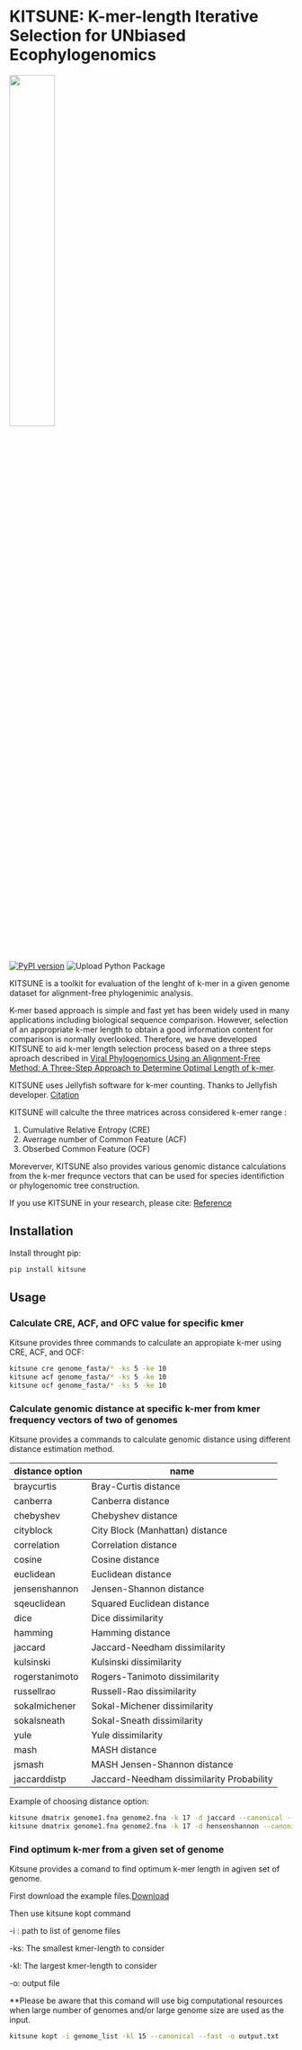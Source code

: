 # KITSUNE: K-mer-length Iterative Selection for UNbiased Ecophylogenomics

<img src="https://github.com/natapol/kitsune/blob/master/logoKITSUNE.png" width="40%">

[![PyPI version](https://badge.fury.io/py/kitsune.svg)](https://badge.fury.io/py/kitsune)
![Upload Python Package](https://github.com/natapol/kitsune/workflows/Upload%20Python%20Package/badge.svg)

KITSUNE is a toolkit for evaluation of the lenght of k-mer in a given genome dataset for alignment-free phylogenimic analysis.

K-mer based approach is simple and fast yet has been widely used in many applications including biological sequence comparison. However, selection of an appropriate k-mer length to obtain a good information content for comparison is normally overlooked. Therefore, we have developed KITSUNE to aid k-mer length selection process based on a three steps aproach described in [Viral Phylogenomics Using an Alignment-Free Method: A Three-Step Approach to Determine Optimal Length of k-mer](https://www.nature.com/articles/srep40712).

KITSUNE uses Jellyfish software for k-mer counting. Thanks to Jellyfish developer. [Citation](https://academic.oup.com/bioinformatics/article/27/6/764/234905)

KITSUNE will calculte the three matrices across considered k-emer range :

1. Cumulative Relative Entropy (CRE)
1. Averrage number of Common Feature (ACF)
1. Obserbed Common Feature (OCF)

Moreverver, KITSUNE also provides various genomic distance calculations from the k-mer frequnce vectors that can be used for species identifiction or phylogenomic tree construction.  

If you use KITSUNE in your research, please cite:
[Reference](https://github.com/natapol/kitsune)

## Installation

Install throught pip:

```bash
pip install kitsune
```

## Usage

### Calculate CRE, ACF, and OFC value for specific kmer

Kitsune provides three commands to calculate an appropiate k-mer using CRE, ACF, and OCF:

```bash
kitsune cre genome_fasta/* -ks 5 -ke 10
kitsune acf genome_fasta/* -ks 5 -ke 10
kitsune ocf genome_fasta/* -ks 5 -ke 10
```

### Calculate genomic distance at specific k-mer from kmer frequency vectors of two of genomes

Kitsune provides a commands to calculate genomic distance using different distance estimation method.

distance option  | name
-------------    | ----
braycurtis       | Bray-Curtis distance
canberra         | Canberra distance
chebyshev        | Chebyshev distance
cityblock        | City Block (Manhattan) distance
correlation      | Correlation distance
cosine           | Cosine distance
euclidean        | Euclidean distance
jensenshannon    | Jensen-Shannon distance
sqeuclidean      | Squared Euclidean distance
dice             | Dice dissimilarity
hamming          | Hamming distance
jaccard          | Jaccard-Needham dissimilarity
kulsinski        | Kulsinski dissimilarity
rogerstanimoto   | Rogers-Tanimoto dissimilarity
russellrao       | Russell-Rao dissimilarity
sokalmichener    | Sokal-Michener dissimilarity
sokalsneath      | Sokal-Sneath dissimilarity
yule             | Yule dissimilarity
mash             | MASH distance
jsmash           | MASH Jensen-Shannon distance
jaccarddistp     | Jaccard-Needham dissimilarity Probability

Example of choosing distance option:

```bash
kitsune dmatrix genome1.fna genome2.fna -k 17 -d jaccard --canonical --fast -o output.txt
kitsune dmatrix genome1.fna genome2.fna -k 17 -d hensenshannon --canonical --fast -o output.txt
```

### Find optimum k-mer from a given set of genome

Kitsune provides a comand to find optimum k-mer length in agiven set of genome. 

First download the example files.[Download]("https://github.com/natapol/kitsune/blob/master/examaple_viral_genomes.zip")

Then use kitsune kopt command

-i : path to list of genome files

-ks: The smallest kmer-length to consider

-kl: The largest kmer-length to consider

-o: output file

**Please be aware that this comand will use big computational resources when large number of genomes and/or large genome size are used as the input.

```bash
kitsune kopt -i genome_list -kl 15 --canonical --fast -o output.txt
```
